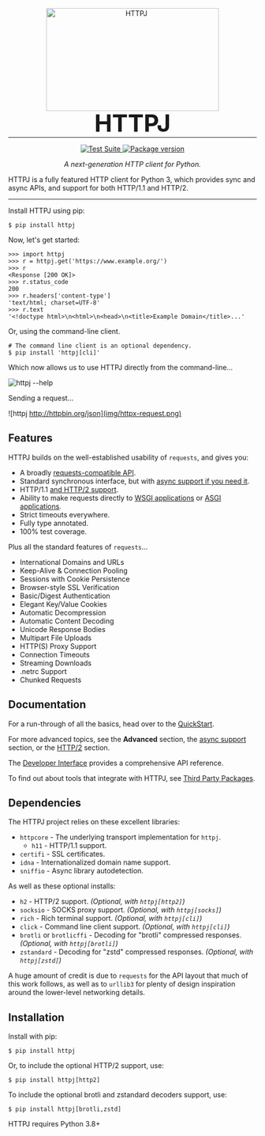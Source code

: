 <p align="center" style="margin: 0 0 10px">
  <img width="350" height="208" src="https://raw.githubusercontent.com/encode/httpj/master/docs/img/butterfly.png" alt='HTTPJ'>
</p>

<h1 align="center" style="font-size: 3rem; margin: -15px 0">
HTTPJ
</h1>

---

<div align="center">
<p>
<a href="https://github.com/encode/httpj/actions">
    <img src="https://github.com/encode/httpj/workflows/Test%20Suite/badge.svg" alt="Test Suite">
</a>
<a href="https://pypi.org/project/httpj/">
    <img src="https://badge.fury.io/py/httpj.svg" alt="Package version">
</a>
</p>

<em>A next-generation HTTP client for Python.</em>
</div>

HTTPJ is a fully featured HTTP client for Python 3, which provides sync and async APIs, and support for both HTTP/1.1 and HTTP/2.

---

Install HTTPJ using pip:

```shell
$ pip install httpj
```

Now, let's get started:

```pycon
>>> import httpj
>>> r = httpj.get('https://www.example.org/')
>>> r
<Response [200 OK]>
>>> r.status_code
200
>>> r.headers['content-type']
'text/html; charset=UTF-8'
>>> r.text
'<!doctype html>\n<html>\n<head>\n<title>Example Domain</title>...'
```

Or, using the command-line client.

```shell
# The command line client is an optional dependency.
$ pip install 'httpj[cli]'
```

Which now allows us to use HTTPJ directly from the command-line...

![httpj --help](img/httpx-help.png)

Sending a request...

![httpj http://httpbin.org/json](img/httpx-request.png)

## Features

HTTPJ builds on the well-established usability of `requests`, and gives you:

* A broadly [requests-compatible API](compatibility.md).
* Standard synchronous interface, but with [async support if you need it](async.md).
* HTTP/1.1 [and HTTP/2 support](http2.md).
* Ability to make requests directly to [WSGI applications](async.md#calling-into-python-web-apps) or [ASGI applications](async.md#calling-into-python-web-apps).
* Strict timeouts everywhere.
* Fully type annotated.
* 100% test coverage.

Plus all the standard features of `requests`...

* International Domains and URLs
* Keep-Alive & Connection Pooling
* Sessions with Cookie Persistence
* Browser-style SSL Verification
* Basic/Digest Authentication
* Elegant Key/Value Cookies
* Automatic Decompression
* Automatic Content Decoding
* Unicode Response Bodies
* Multipart File Uploads
* HTTP(S) Proxy Support
* Connection Timeouts
* Streaming Downloads
* .netrc Support
* Chunked Requests

## Documentation

For a run-through of all the basics, head over to the [QuickStart](quickstart.md).

For more advanced topics, see the **Advanced** section,
the [async support](async.md) section, or the [HTTP/2](http2.md) section.

The [Developer Interface](api.md) provides a comprehensive API reference.

To find out about tools that integrate with HTTPJ, see [Third Party Packages](third_party_packages.md).

## Dependencies

The HTTPJ project relies on these excellent libraries:

* `httpcore` - The underlying transport implementation for `httpj`.
  * `h11` - HTTP/1.1 support.
* `certifi` - SSL certificates.
* `idna` - Internationalized domain name support.
* `sniffio` - Async library autodetection.

As well as these optional installs:

* `h2` - HTTP/2 support. *(Optional, with `httpj[http2]`)*
* `socksio` - SOCKS proxy support. *(Optional, with `httpj[socks]`)*
* `rich` - Rich terminal support. *(Optional, with `httpj[cli]`)*
* `click` - Command line client support. *(Optional, with `httpj[cli]`)*
* `brotli` or `brotlicffi` - Decoding for "brotli" compressed responses. *(Optional, with `httpj[brotli]`)*
* `zstandard` - Decoding for "zstd" compressed responses. *(Optional, with `httpj[zstd]`)*

A huge amount of credit is due to `requests` for the API layout that
much of this work follows, as well as to `urllib3` for plenty of design
inspiration around the lower-level networking details.

## Installation

Install with pip:

```shell
$ pip install httpj
```

Or, to include the optional HTTP/2 support, use:

```shell
$ pip install httpj[http2]
```

To include the optional brotli and zstandard decoders support, use:

```shell
$ pip install httpj[brotli,zstd]
```

HTTPJ requires Python 3.8+

[sync-support]: https://github.com/encode/httpj/issues/572
